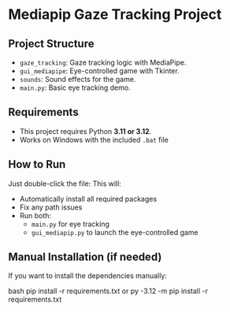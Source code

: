 # Mediapip Gaze Tracking Project

## Project Structure

- `gaze_tracking`: Gaze tracking logic with MediaPipe.
- `gui_mediapipe`: Eye-controlled game with Tkinter.
- `sounds`: Sound effects for the game.
- `main.py`: Basic eye tracking demo.

## Requirements
- This project requires Python **3.11 or 3.12**.
- Works on Windows with the included `.bat` file

## How to Run

Just double-click the file:
This will:
- Automatically install all required packages
- Fix any path issues
- Run both:
  - `main.py` for eye tracking
  - `gui_mediapip.py` to launch the eye-controlled game


## Manual Installation (if needed)

If you want to install the dependencies manually:

bash
pip install -r requirements.txt
or
py -3.12 -m pip install -r requirements.txt


